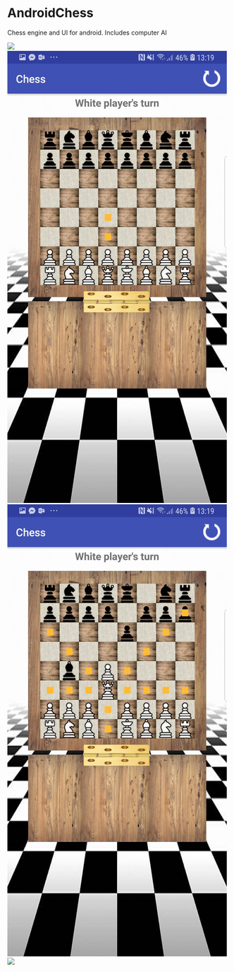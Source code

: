 # AndroidChess
Chess engine and UI for android. Includes computer AI  
  
![](chesScreenShot1.jpg)
![](chessScreenShot2.jpg)
![](chessScreenShot3.jpg)
![](chessScreenShot4.jpg)
